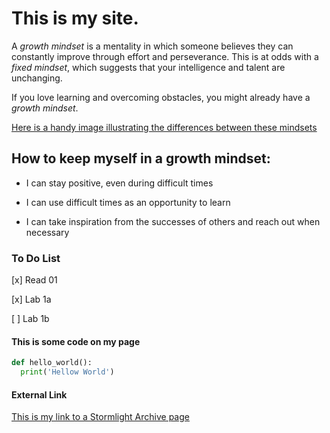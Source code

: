 # This is my site.

A *growth mindset* is a mentality in which someone believes they can constantly improve through effort and perseverance. This is at odds with a *fixed mindset*, which suggests that your intelligence and talent are unchanging. 

If you love learning and overcoming obstacles, you might already have a *growth mindset*. 

[Here is a handy image illustrating the differences between these mindsets](https://3kllhk1ibq34qk6sp3bhtox1-wpengine.netdna-ssl.com/wp-content/uploads/NewGrowthMindset2.png)


## How to keep myself in a growth mindset:
- I can stay positive, even during difficult times

- I can use difficult times as an opportunity to learn

- I can take inspiration from the successes of others and reach out when necessary


### To Do List
[x] Read 01

[x] Lab 1a

[ ] Lab 1b

#### This is some code on my page
```python
def hello_world():
  print('Hellow World')
 ```
#### External Link
[This is my link to a Stormlight Archive page](https://www.brandonsanderson.com/the-stormlight-archive-series/)




